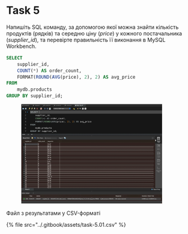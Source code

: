 # Task 5

Напишіть SQL команду, за допомогою якої можна знайти кількість продуктів (рядків) та середню ціну (_price_) у кожного постачальника (_supplier\_id_), та перевірте правильність її виконання в MySQL Workbench.

```sql
SELECT 
    supplier_id,
    COUNT(*) AS order_count,
    FORMAT(ROUND(AVG(price), 2), 2) AS avg_price
FROM
    mydb.products
GROUP BY supplier_id;
```

<figure><img src="../.gitbook/assets/task-5.01.webp" alt="" width="375"><figcaption></figcaption></figure>

Файл з результатами у CSV-форматі

{% file src="../.gitbook/assets/task-5.01.csv" %}
